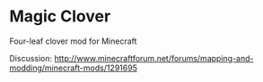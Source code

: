 Magic Clover
============

Four-leaf clover mod for Minecraft  

Discussion: http://www.minecraftforum.net/forums/mapping-and-modding/minecraft-mods/1291695
